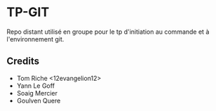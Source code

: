 # TP-GIT
Repo distant utilisé en groupe pour le tp d'initiation au commande et à l'environnement git.

## Credits

+ Tom Riche <12evangelion12>
+ Yann Le Goff <Nyan11>
+ Soaig Mercier <SoaigM>
+ Goulven Quere <Goul20>

